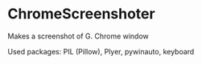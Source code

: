 # ChromeScreenshoter
Makes a screenshot of G. Chrome window

Used packages:
PIL (Pillow),
Plyer,
pywinauto,
keyboard